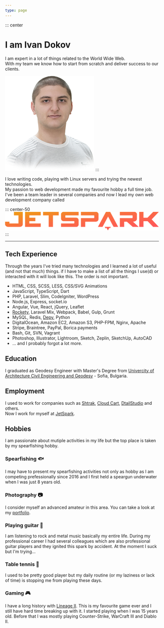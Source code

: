 ```yaml
---
type: page
---
```


::: center
<h1>I am Ivan Dokov</h1>

I am expert in a lot of things related to the World Wide Web.  
With my team we know how to start from scratch and deliver success to our clients.

![Ivan Dokov](./IvanDokov.png "Ivan Dokov")
:::

I love writing code, playing with Linux servers and trying the newest technologies.<br>
My passion to web development made my favourite hobby a full time job. I've been a team leader in several companies and now I lead my own web development company called

::: center-50
<a href="http://jetspark.io" target="_blank">![JetSpark](./jetspark.svg "JetSpark")</a>
:::

---

## Tech Experience

Through the years I've tried many technologies and I learned a lot of useful (and not that much) things. if I have to make a list of all the things I use(d) or interacted with it will look like this. The order is not important.

* HTML, CSS, SCSS, LESS, CSS/SVG Animations 
* JavaScript, TypeScript, Dart
* PHP, Laravel, Slim, CodeIgniter, WordPress
* Node.js, Express, socket.io
* Angular, Vue, React, jQuery, Leaflet
* [Rockety](https://github.com/ivandokov/rockety), Laravel Mix, Webpack, Babel, Gulp, Grunt
* MySQL, Redis, [Depy](https://github.com/ivandokov/depy), Python
* DigitalOcean, Amazon EC2, Amazon S3, PHP-FPM, Nginx, Apache
* Stripe, Braintree, PayPal, Borica payments
* Bash, Git, SVN, Vagrant
* Photoshop, Illustrator, Lightroom, Sketch, Zeplin, SketchUp, AutoCAD
* ... and I probably forgot a lot more.

## Education

I graduated as Geodesy Engineer with Master's Degree from [Univercity of Architecture Civil Engineering and Geodesy](https://www.uacg.bg/) - Sofia, Bulgaria.

## Employment

I used to work for companies such as [Shtrak](http://shtrak.bg/), [Cloud Cart](http://cloudcart.com/), [DtailStudio](http://www.dtailstudio.com/) and others.  
Now I work for myself at [JetSpark](http://jetspark.io).

## Hobbies

I am passionate about mutiple activities in my life but the top place is taken by my spearfishing hobby.

### Spearfishing :fish:

I may have to present my spearfishing activities not only as hobby as I am competing prefessionally since 2016 and I first held a speargun underwater when I was just 8 years old.

### Photography :camera:

I consider myself an advanced amateur in this area. You can take a look at my [portfolio](https://500px.com/ivandokov).

### Playing guitar :guitar:

I am listening to rock and metal music basically my entire life. During my professional career I had several colleagues which are also professional guitar players and they ignited this spark by accident. At the moment I suck but I'm trying...

### Table tennis :ping_pong:

I used to be pretty good player but my daily routine (or my laziness or lack of time) is stopping me from playing these days.

### Gaming :video_game:

I have a long history with [Lineage II](https://www.lineage2.com/). This is my favourite game ever and I still have hard time breaking up with it. I started playing when I was 15 years old. Before that I was mostly playing Counter-Strike, WarCraft III and Diablo II.
